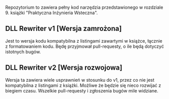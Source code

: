 Repozytorium to zawiera pełny kod narzędzia przedstawionego w rozdziale 9. książki "Praktyczna Inżynieria Wsteczna".

## DLL Rewriter v1 [Wersja zamrożona]

Jest to wersja kodu kompatybilna z listingami zawartymi w książce, łącznie z formatowaniem kodu. Będę przyjmował pull-requesty, o ile będą dotyczyć istotnych bugów.

## DLL Rewriter v2 [Wersja rozwojowa]

Wersja ta zawiera wiele usprawnień w stosunku do v1, przez co nie jest kompatybilna z listingami z książki. Możliwe że będzie się nieco rozwijać z biegiem czasu. Wszelkie pull-requesty i zgłoszenia bugów mile widziane.
